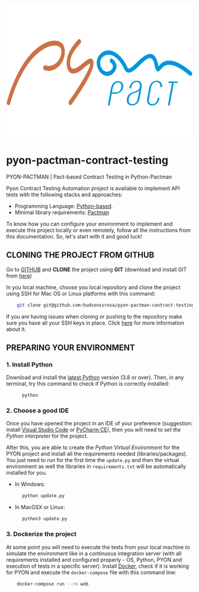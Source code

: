 <img src=".resources/logos/pyon_logo_min.png" height="360">

# pyon-pactman-contract-testing
PYON-PACTMAN | Pact-based Contract Testing in Python-Pactman

Pyon Contract Testing Automation project is available to implement API tests with the following stacks and approaches:

- Programming Language: [Python-based](https://www.python.org/downloads/).
- Minimal library requirements: [Pactman](https://pypi.org/project/pactman/)

To know how you can configure your environment to implement and execute this project locally or even remotely, follow all the instructions from this documentation. So, let's start with it and good luck!

## CLONING THE PROJECT FROM GITHUB

Go to [GITHUB](https://github.com/hudsonssrosa/pyon-behave-ui-tests-web) and **CLONE** the project using **GIT** (download and install GIT from [here](https://git-scm.com/downloads))

In you local machine, choose you local repository and clone the project using SSH for Mac OS or Linux platforms with this command:

```bash
    git clone git@github.com:hudsonssrosa/pyon-pactman-contract-testing.git
```

If you are having issues when cloning or pushing to the repository make sure you have all your SSH keys in place. Click [here](https://help.github.com/en/github/authenticating-to-github/connecting-to-github-with-ssh) for more information about it.

## PREPARING YOUR ENVIRONMENT

### 1. Install Python

Download and install the [latest Python](https://www.python.org/downloads/) version (3.8 or over). Then, in any terminal, try this command to check if Python is correctly installed:

```bash
      python
```

### 2. Choose a good IDE

Once you have opened the project in an IDE of your preference (suggestion: install [Visual Studio Code](https://code.visualstudio.com/download) or [PyCharm CE](https://www.jetbrains.com/pycharm/)), then you will need to *set the Python interpreter* for the project.

After this, you are able to create the *Python Virtual Environment* for the PYON project and install all the requirements needed (libraries/packages). You just need to run for the first time the `update.py` and then the virtual environment as well the libraries in `requirements.txt` will be automatically installed for you.

- In Windows:

```bash
      python update.py
```

- In MacOSX or Linux:

```bash
      python3 update.py
```

### 3. Dockerize the project

At some point you will need to execute the tests from your local machine to simulate the environment like in a continuous integration server (with all requirements installed and configured properly - OS, Python, PYON and execution of tests in a specific server).
Install [Docker](https://www.docker.com/get-started), check if it is working for PYON and execute the `docker-compose` file with this command line:

```bash
    docker-compose run --rm web
 ```
